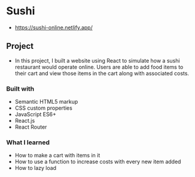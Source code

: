 # Sushi

- https://sushi-online.netlify.app/

## Project

- In this project, I built a website using React to simulate how a sushi restaurant would operate online. Users are able to add food items to their cart and view those items in the cart along with associated costs.

### Built with

- Semantic HTML5 markup
- CSS custom properties
- JavaScript ES6+
- React.js
- React Router

### What I learned

- How to make a cart with items in it
- How to use a function to increase costs with every new item added
- How to lazy load

